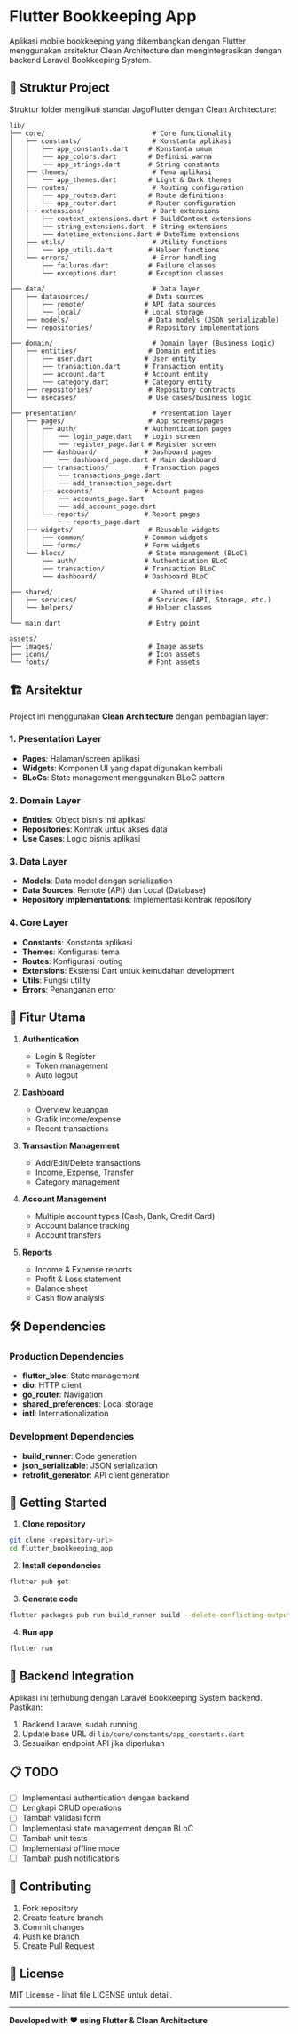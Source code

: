 # Flutter Bookkeeping App

Aplikasi mobile bookkeeping yang dikembangkan dengan Flutter menggunakan arsitektur Clean Architecture dan mengintegrasikan dengan backend Laravel Bookkeeping System.

## 📁 Struktur Project

Struktur folder mengikuti standar JagoFlutter dengan Clean Architecture:

```
lib/
├── core/                           # Core functionality
│   ├── constants/                  # Konstanta aplikasi
│   │   ├── app_constants.dart     # Konstanta umum
│   │   ├── app_colors.dart        # Definisi warna
│   │   └── app_strings.dart       # String constants
│   ├── themes/                     # Tema aplikasi
│   │   └── app_themes.dart        # Light & Dark themes
│   ├── routes/                     # Routing configuration
│   │   ├── app_routes.dart        # Route definitions
│   │   └── app_router.dart        # Router configuration
│   ├── extensions/                 # Dart extensions
│   │   ├── context_extensions.dart # BuildContext extensions
│   │   ├── string_extensions.dart  # String extensions
│   │   └── datetime_extensions.dart # DateTime extensions
│   ├── utils/                      # Utility functions
│   │   └── app_utils.dart         # Helper functions
│   └── errors/                     # Error handling
│       ├── failures.dart          # Failure classes
│       └── exceptions.dart        # Exception classes
│
├── data/                           # Data layer
│   ├── datasources/               # Data sources
│   │   ├── remote/               # API data sources
│   │   └── local/                # Local storage
│   ├── models/                    # Data models (JSON serializable)
│   └── repositories/              # Repository implementations
│
├── domain/                         # Domain layer (Business Logic)
│   ├── entities/                  # Domain entities
│   │   ├── user.dart             # User entity
│   │   ├── transaction.dart      # Transaction entity
│   │   ├── account.dart          # Account entity
│   │   └── category.dart         # Category entity
│   ├── repositories/              # Repository contracts
│   └── usecases/                  # Use cases/business logic
│
├── presentation/                   # Presentation layer
│   ├── pages/                     # App screens/pages
│   │   ├── auth/                 # Authentication pages
│   │   │   ├── login_page.dart   # Login screen
│   │   │   └── register_page.dart # Register screen
│   │   ├── dashboard/            # Dashboard pages
│   │   │   └── dashboard_page.dart # Main dashboard
│   │   ├── transactions/         # Transaction pages
│   │   │   ├── transactions_page.dart
│   │   │   └── add_transaction_page.dart
│   │   ├── accounts/             # Account pages
│   │   │   ├── accounts_page.dart
│   │   │   └── add_account_page.dart
│   │   └── reports/              # Report pages
│   │       └── reports_page.dart
│   ├── widgets/                   # Reusable widgets
│   │   ├── common/               # Common widgets
│   │   └── forms/                # Form widgets
│   └── blocs/                     # State management (BLoC)
│       ├── auth/                 # Authentication BLoC
│       ├── transaction/          # Transaction BLoC
│       └── dashboard/            # Dashboard BLoC
│
├── shared/                         # Shared utilities
│   ├── services/                  # Services (API, Storage, etc.)
│   └── helpers/                   # Helper classes
│
└── main.dart                      # Entry point

assets/
├── images/                        # Image assets
├── icons/                         # Icon assets
└── fonts/                         # Font assets
```

## 🏗️ Arsitektur

Project ini menggunakan **Clean Architecture** dengan pembagian layer:

### 1. **Presentation Layer**

- **Pages**: Halaman/screen aplikasi
- **Widgets**: Komponen UI yang dapat digunakan kembali
- **BLoCs**: State management menggunakan BLoC pattern

### 2. **Domain Layer**

- **Entities**: Object bisnis inti aplikasi
- **Repositories**: Kontrak untuk akses data
- **Use Cases**: Logic bisnis aplikasi

### 3. **Data Layer**

- **Models**: Data model dengan serialization
- **Data Sources**: Remote (API) dan Local (Database)
- **Repository Implementations**: Implementasi kontrak repository

### 4. **Core Layer**

- **Constants**: Konstanta aplikasi
- **Themes**: Konfigurasi tema
- **Routes**: Konfigurasi routing
- **Extensions**: Ekstensi Dart untuk kemudahan development
- **Utils**: Fungsi utility
- **Errors**: Penanganan error

## 📱 Fitur Utama

1. **Authentication**

   - Login & Register
   - Token management
   - Auto logout

2. **Dashboard**

   - Overview keuangan
   - Grafik income/expense
   - Recent transactions

3. **Transaction Management**

   - Add/Edit/Delete transactions
   - Income, Expense, Transfer
   - Category management

4. **Account Management**

   - Multiple account types (Cash, Bank, Credit Card)
   - Account balance tracking
   - Account transfers

5. **Reports**
   - Income & Expense reports
   - Profit & Loss statement
   - Balance sheet
   - Cash flow analysis

## 🛠️ Dependencies

### Production Dependencies

- **flutter_bloc**: State management
- **dio**: HTTP client
- **go_router**: Navigation
- **shared_preferences**: Local storage
- **intl**: Internationalization

### Development Dependencies

- **build_runner**: Code generation
- **json_serializable**: JSON serialization
- **retrofit_generator**: API client generation

## 🚀 Getting Started

1. **Clone repository**

```bash
git clone <repository-url>
cd flutter_bookkeeping_app
```

2. **Install dependencies**

```bash
flutter pub get
```

3. **Generate code**

```bash
flutter packages pub run build_runner build --delete-conflicting-outputs
```

4. **Run app**

```bash
flutter run
```

## 🔧 Backend Integration

Aplikasi ini terhubung dengan Laravel Bookkeeping System backend. Pastikan:

1. Backend Laravel sudah running
2. Update base URL di `lib/core/constants/app_constants.dart`
3. Sesuaikan endpoint API jika diperlukan

## 📋 TODO

- [ ] Implementasi authentication dengan backend
- [ ] Lengkapi CRUD operations
- [ ] Tambah validasi form
- [ ] Implementasi state management dengan BLoC
- [ ] Tambah unit tests
- [ ] Implementasi offline mode
- [ ] Tambah push notifications

## 🤝 Contributing

1. Fork repository
2. Create feature branch
3. Commit changes
4. Push ke branch
5. Create Pull Request

## 📄 License

MIT License - lihat file LICENSE untuk detail.

---

**Developed with ❤️ using Flutter & Clean Architecture**
